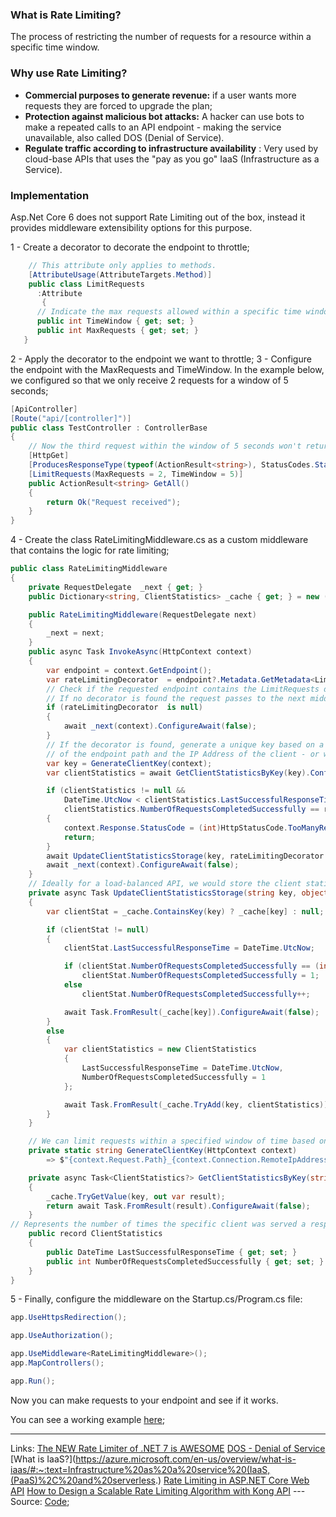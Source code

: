 ### What is Rate Limiting?
The process of restricting the number of requests for a resource within a specific time window.

### Why use Rate Limiting?

- **Commercial purposes to generate revenue:** if a user wants more requests they are forced to upgrade the plan;
- **Protection against malicious bot attacks:** A hacker can use bots to make a repeated calls to an API endpoint -
  making the service unavailable, also called DOS (Denial of Service).
- **Regulate traffic according to infrastructure availability** :  Very used by cloud-base APIs that uses the "pay as
  you go" IaaS (Infrastructure as a Service).

### Implementation

Asp.Net Core 6 does not support Rate Limiting out of the box, instead it provides middleware extensibility options for
this purpose.

1 - Create a decorator to decorate the endpoint to throttle;

```cs
    // This attribute only applies to methods.
    [AttributeUsage(AttributeTargets.Method)]
    public class LimitRequests
      :Attribute
	   {
      // Indicate the max requests allowed within a specific time window
      public int TimeWindow { get; set; }
      public int MaxRequests { get; set; }
   }
```

2 - Apply the decorator to the endpoint we want to throttle;
3 - Configure the endpoint with the MaxRequests and TimeWindow. In the example below, we configured so that we only
receive 2 requests for a window of 5 seconds;

```cs
[ApiController]
[Route("api/[controller]")]
public class TestController : ControllerBase
{
	// Now the third request within the window of 5 seconds won't return a successful response
    [HttpGet]
    [ProducesResponseType(typeof(ActionResult<string>), StatusCodes.Status200OK)]
    [LimitRequests(MaxRequests = 2, TimeWindow = 5)]
    public ActionResult<string> GetAll()
    {
        return Ok("Request received");
    }
}
```

4 - Create the class RateLimitingMiddleware.cs as a custom middleware that contains the logic for rate limiting;

```cs
public class RateLimitingMiddleware
{
    private RequestDelegate  _next { get; }
    public Dictionary<string, ClientStatistics> _cache { get; } = new ();

    public RateLimitingMiddleware(RequestDelegate next)
    {
        _next = next;
    }
    public async Task InvokeAsync(HttpContext context)
    {
        var endpoint = context.GetEndpoint();
        var rateLimitingDecorator  = endpoint?.Metadata.GetMetadata<LimitRequests>();
        // Check if the requested endpoint contains the LimitRequests decorator.
        // If no decorator is found the request passes to the next middleware
        if (rateLimitingDecorator  is null)
        {
            await _next(context).ConfigureAwait(false);
        }
        // If the decorator is found, generate a unique key based on a combination
        // of the endpoint path and the IP Address of the client - or wahatver you like.
        var key = GenerateClientKey(context);
        var clientStatistics = await GetClientStatisticsByKey(key).ConfigureAwait(false);

        if (clientStatistics != null &&
            DateTime.UtcNow < clientStatistics.LastSuccessfulResponseTime.AddSeconds(rateLimitingDecorator !.TimeWindow) &&
            clientStatistics.NumberOfRequestsCompletedSuccessfully == rateLimitingDecorator .MaxRequests)
        {
            context.Response.StatusCode = (int)HttpStatusCode.TooManyRequests;
            return;
        }
        await UpdateClientStatisticsStorage(key, rateLimitingDecorator !.MaxRequests).ConfigureAwait(false);
        await _next(context).ConfigureAwait(false);
    }
    // Ideally for a load-balanced API, we would store the client statistics data in a distributed cache like Redis and Memcached.
    private async Task UpdateClientStatisticsStorage(string key, object maxRequests)
    {
        var clientStat = _cache.ContainsKey(key) ? _cache[key] : null;

        if (clientStat != null)
        {
            clientStat.LastSuccessfulResponseTime = DateTime.UtcNow;

            if (clientStat.NumberOfRequestsCompletedSuccessfully == (int) maxRequests)
                clientStat.NumberOfRequestsCompletedSuccessfully = 1;
            else
                clientStat.NumberOfRequestsCompletedSuccessfully++;

            await Task.FromResult(_cache[key]).ConfigureAwait(false);
        }
        else
        {
            var clientStatistics = new ClientStatistics
            {
                LastSuccessfulResponseTime = DateTime.UtcNow,
                NumberOfRequestsCompletedSuccessfully = 1
            };

            await Task.FromResult(_cache.TryAdd(key, clientStatistics)).ConfigureAwait(false);
        }
    }

    // We can limit requests within a specified window of time based on the IP address, user id, or a client key.
    private static string GenerateClientKey(HttpContext context)
        => $"{context.Request.Path}_{context.Connection.RemoteIpAddress}";

    private async Task<ClientStatistics?> GetClientStatisticsByKey(string key)
    {
        _cache.TryGetValue(key, out var result);
        return await Task.FromResult(result).ConfigureAwait(false);
    }
// Represents the number of times the specific client was served a response and the time of the last successful response.
    public record ClientStatistics
    {
        public DateTime LastSuccessfulResponseTime { get; set; }
        public int NumberOfRequestsCompletedSuccessfully { get; set; }
    }
}
```

5 - Finally, configure the middleware on the Startup.cs/Program.cs file:

```cs
app.UseHttpsRedirection();

app.UseAuthorization();

app.UseMiddleware<RateLimitingMiddleware>();
app.MapControllers();

app.Run();
```

Now you can make requests to your endpoint and see if it works.

You can see a working example [here](https://github.com/edward-teixeira/asp-net-core-samples/tree/master/src/RateLimiting);

---
Links:
[The NEW Rate Limiter of .NET 7 is AWESOME](http://obsidian.md)
[DOS - Denial of Service](https://en.wikipedia.org/wiki/Denial-of-service_attack)
[What is IaaS?](https://azure.microsoft.com/en-us/overview/what-is-iaas/#:~:text=Infrastructure%20as%20a%20service%20(IaaS,(PaaS)%2C%20and%20serverless.)
[Rate Limiting in ASP.NET Core Web API](https://code-maze.com/aspnetcore-web-api-rate-limiting/)
[How to Design a Scalable Rate Limiting Algorithm with Kong API](https://konghq.com/blog/how-to-design-a-scalable-rate-limiting-algorithm)
--- Source:
[Code](https://github.com/edward-teixeira/asp-net-core-samples/tree/master/src/RateLimiting);
